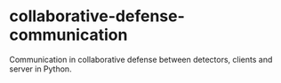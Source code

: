 # collaborative-defense-communication
Communication in collaborative defense between detectors, clients and server in Python.
